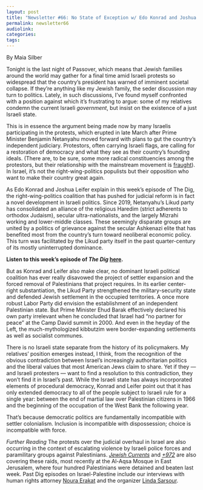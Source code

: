 ```yaml
---
layout: post
title: "Newsletter #66: No State of Exception w/ Edo Konrad and Joshua Leifer"
permalink: newsletter66
audiolink: 
categories: 
tags: 
---
```


By Maia Silber

Tonight is the last night of Passover, which means that Jewish families around the world may gather for a final time amid Israeli protests so widespread that the country’s president has warned of imminent societal collapse. If they’re anything like my Jewish family, the seder discussion may turn to politics. Lately, in such discussions, I’ve found myself confronted with a position against which it’s frustrating to argue: some of my relatives condemn the current Israeli *government*, but insist on the existence of a just Israeli state. 

This is in essence the argument being made now by many Israelis participating in the protests, which erupted in late March after Prime Minister Benjamin Netanyahu moved forward with plans to gut the country’s independent judiciary. Protestors, often carrying Israeli flags, are calling for a restoration of democracy and what they see as their country’s founding ideals. (There are, to be sure, some more radical constituencies among the protestors, but their relationship with the mainstream movement is [fraught](https://www.972mag.com/smadar-lavie-israeli-protests-mizrahi)). In Israel, it’s not the right-wing-politics populists but their opposition who want to make their country great again. 

As Edo Konrad and Joshua Leifer explain in this week’s episode of The Dig, the right-wing-politics coalition that has pushed for judicial reform is in fact a novel development in Israeli politics. Since 2019, Netanyahu’s Likud party has consolidated an alliance of the religious Haredim (strict adherents to orthodox Judaism), secular ultra-nationalists, and the largely Mizrahi working and lower-middle classes. These seemingly disparate groups are united by a politics of grievance against the secular Ashkenazi elite that has benefited most from the country’s turn toward neoliberal economic policy. This turn was facilitated by the Likud party itself in the past quarter-century of its mostly uninterrupted dominance. 

**Listen to this week’s episode of *The Dig* [here](https://thedigradio.com/podcast/zionisms-civil-war-w-edo-konrad-joshua-leifer).**

But as Konrad and Leifer also make clear, no dominant Israeli political coalition has ever really disavowed the project of settler expansion and the forced removal of Palestinians that project requires. In its earlier center-right substantiation, the Likud Party strengthened the military-security state and defended Jewish settlement in the occupied territories. A once more robust Labor Party did envision the establishment of an independent Palestinian state. But Prime Minister Ehud Barak effectively declared his own party irrelevant when he concluded that Israel had “no partner for peace” at the Camp David summit in 2000. And even in the heyday of the Left, the much-mythologized kibbutzim were border-expanding settlements as well as socialist communes. 

There is no Israeli state separate from the history of its policymakers. My relatives’ position emerges instead, I think, from the recognition of the obvious contradiction between Israel’s increasingly authoritarian politics and the liberal values that most American Jews claim to share. Yet if they — and Israeli protesters — want to find a resolution to this contradiction, they won’t find it in Israel’s past. While the Israeli state has always incorporated elements of procedural democracy, Konrad and Leifer point out that it has only extended democracy to all of the people subject to Israeli rule for a single year: between the end of martial law over Palestinian citizens in 1966 and the beginning of the occupation of the West Bank the following year. 

That’s because democratic politics are fundamentally incompatible with settler colonialism. Inclusion is incompatible with dispossession; choice is incompatible with force. 

*Further Reading*
The protests over the judicial overhaul in Israel are also occurring in the context of escalating violence by Israeli police forces and paramilitary groups against Palestinians. *[Jewish Currents](https://jewishcurrents.org/israels-raids-on-palestinian-cities-an-explainer)* and *[+972](https://www.972mag.com/aqsa-jerusalem-police-violence)* are also covering these raids, most recently at the Al-Aqsa Mosque in East Jerusalem, where four hundred Palestinians were detained and beaten last week. Past Dig episodes on Israel-Palestine include our interviews with human rights attorney [Noura Erakat](https://thedigradio.com/tag/noura-erakat) and the organizer [Linda Sarsour](https://thedigradio.com/tag/linda-sarsour).

